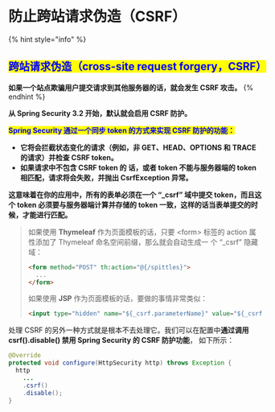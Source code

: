 # 防止跨站请求伪造（CSRF）

{% hint style="info" %}
## <mark style="color:blue;">跨站请求伪造（cross-site request forgery，CSRF）</mark>

**如果一个站点欺骗用户提交请求到其他服务器的话，就会发生 CSRF 攻击。**
{% endhint %}

**从 Spring Security 3.2 开始，默认就会启用 CSRF 防护。**

<mark style="color:blue;">**Spring Security 通过一个同步 token 的方式来实现 CSRF 防护的功能：**</mark>

* **它将会拦截状态变化的请求（例如，非 GET、HEAD、OPTIONS 和 TRACE 的请求）并检查 CSRF token。**
* **如果请求中不包含 CSRF token 的 话，或者 token 不能与服务器端的 token 相匹配，请求将会失败，并抛出 CsrfException 异常。**

**这意味着在你的应用中，所有的表单必须在一个 “\_csrf” 域中提交 token，而且这个 token 必须要与服务器端计算并存储的 token 一致，这样的话当表单提交的时候，才能进行匹配。**

> 如果使用 **Thymeleaf** 作为页面模板的话，只要 \<form> 标签的 action 属性添加了 Thymeleaf 命名空间前缀，那么就会自动生成一 个 “\_csrf” 隐藏域：
>
> ```html
> <form method="POST" th:action="@{/spittles}">
>   ...
> </form>
> ```
>
> 如果使用 **JSP** 作为页面模板的话，要做的事情非常类似：
>
> ```html
> <input type="hidden" name="${_csrf.parameterName}" value="${_csrf.token}" />
> ```

处理 CSRF 的另外一种方式就是根本不去处理它。我们可以在配置中**通过调用 csrf().disable() 禁用 Spring Security 的 CSRF 防护功能**， 如下所示：

```java
@Override
protected void configure(HttpSecurity http) throws Exception {
  http
    ...
    .csrf()
    .disable();
}
```
